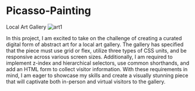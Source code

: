 # Picasso-Painting
Local Art Gallery
![art1](https://user-images.githubusercontent.com/107902020/230209830-b70cdc69-007e-4d44-b667-df84e9f8e4ee.png)

In this project, I am excited to take on the challenge of creating a curated digital form of abstract art for a local art gallery. The gallery has specified that the piece must use grid or flex, utilize three types of CSS units, and be responsive across various screen sizes. Additionally, I am required to implement z-index and hierarchical selectors, use common shorthands, and add an HTML form to collect visitor information. With these requirements in mind, I am eager to showcase my skills and create a visually stunning piece that will captivate both in-person and virtual visitors to the gallery.
